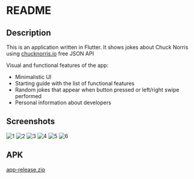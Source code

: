 # README

## Description

This is an application written in Flutter. It shows jokes about Chuck Norris using [chucknorris.io](https://api.chucknorris.io/) free JSON API

Visual and functional features of the app:
- Minimalistic UI
- Starting guide with the list of functional features
- Random jokes that appear when button pressed or left/right swipe performed
- Personal information about developers

## Screenshots
![1](https://user-images.githubusercontent.com/57557659/174474634-7971593f-d390-4ecc-99ba-2cf6451ac9a0.png)
![2](https://user-images.githubusercontent.com/57557659/174474640-9322e7de-3624-486f-92f9-d37f1e439a60.png)
![3](https://user-images.githubusercontent.com/57557659/174474770-92ae0e2b-21f2-4cfc-adfd-8f6f380275a8.png)
![4](https://user-images.githubusercontent.com/57557659/174474647-eb7808a2-5eb4-43d4-8f65-3d01db32257a.png)
![5](https://user-images.githubusercontent.com/57557659/174474651-8f9c42fc-2713-406b-8cf5-e5402ecbbba1.png)
![6](https://user-images.githubusercontent.com/57557659/174474652-4b2aad31-fd07-4f62-8a1e-197bb8c7ece9.png)


## APK
[app-release.zip](https://github.com/Zhur-a-vleva/Chuck-Norris/files/8935074/app-release.zip)
